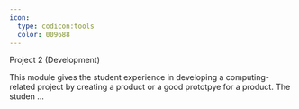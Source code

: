 ```yaml
---
icon:
  type: codicon:tools
  color: 009688
---
```

Project 2 (Development)

This module gives the student experience in developing a computing-related project by creating a product or a good prototpye for a product. The studen ... 
